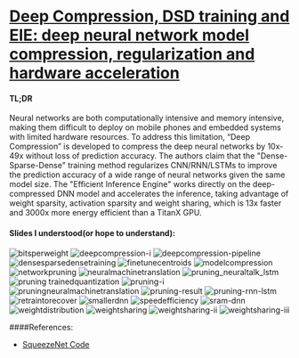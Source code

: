 [Deep Compression, DSD training and EIE: deep neural network model compression, regularization and hardware acceleration](https://www.youtube.com/watch?v=kQAhW9gh6aU)
========================================================================================================================

#### TL;DR
Neural networks are both computationally intensive and memory intensive, making them difficult to deploy on mobile phones and embedded systems with limited hardware resources. To address this limitation, “Deep Compression” is developed to compress the deep neural networks by 10x-49x without loss of prediction accuracy. The authors claim that the "Dense-Sparse-Dense" training method regularizes CNN/RNN/LSTMs to improve the prediction accuracy of a wide range of neural networks given the same model size. The "Efficient Inference Engine" works directly on the deep-compressed DNN model and accelerates the inference, taking advantage of weight sparsity, activation sparsity and weight sharing, which is 13x faster and 3000x more energy efficient than a TitanX GPU.

#### Slides I understood(or hope to understand): 
![bitsperweight](https://cloud.githubusercontent.com/assets/7057078/15988105/4eae4fb6-2ff9-11e6-8692-bd856fd91e24.PNG)
![deepcompression-i](https://cloud.githubusercontent.com/assets/7057078/15988108/4eaed4f4-2ff9-11e6-8e49-63d52fed8366.PNG)
![deepcompression-pipeline](https://cloud.githubusercontent.com/assets/7057078/15988107/4eaee0f2-2ff9-11e6-8d05-690dbc56415d.PNG)
![densesparsedensetraining](https://cloud.githubusercontent.com/assets/7057078/15988109/4eb2294c-2ff9-11e6-96ba-315f1f54deff.PNG)
![finetunecentroids](https://cloud.githubusercontent.com/assets/7057078/15988106/4eae700e-2ff9-11e6-99e7-7e3281107589.PNG)
![modelcompression](https://cloud.githubusercontent.com/assets/7057078/15988110/4eb4de12-2ff9-11e6-9c7b-e1a4be610efb.PNG)
![networkpruning](https://cloud.githubusercontent.com/assets/7057078/15988114/4ec0547c-2ff9-11e6-8f7b-0397e0b5ff4a.PNG)
![neuralmachinetranslation](https://cloud.githubusercontent.com/assets/7057078/15988111/4ebc5a66-2ff9-11e6-8716-f16d5bba6d34.PNG)
![pruning_neuraltalk_lstm](https://cloud.githubusercontent.com/assets/7057078/15988113/4ebdc630-2ff9-11e6-9e6d-b5fed8086bd6.PNG)
![pruning trainedquantization](https://cloud.githubusercontent.com/assets/7057078/15988112/4ebd8b5c-2ff9-11e6-848d-6fb2a45d1c50.PNG)
![pruning-i](https://cloud.githubusercontent.com/assets/7057078/15988115/4ec0f260-2ff9-11e6-8eb1-31e7bd152844.PNG)
![pruningneuralmachinetranslation](https://cloud.githubusercontent.com/assets/7057078/15988116/4ec4f5c2-2ff9-11e6-818b-f374a40763ad.PNG)
![pruning-result](https://cloud.githubusercontent.com/assets/7057078/15988117/4ecaa3a0-2ff9-11e6-966f-fe88bec6fb97.PNG)
![pruning-rnn-lstm](https://cloud.githubusercontent.com/assets/7057078/15988119/4ecc9390-2ff9-11e6-8b91-a2ec2ab47b42.PNG)
![retraintorecover](https://cloud.githubusercontent.com/assets/7057078/15988118/4ecb9f26-2ff9-11e6-9713-ecdb5ae710f8.PNG)
![smallerdnn](https://cloud.githubusercontent.com/assets/7057078/15988120/4ece74ee-2ff9-11e6-9550-62a2d2565fe4.PNG)
![speedefficiency](https://cloud.githubusercontent.com/assets/7057078/15988121/4ecffb0c-2ff9-11e6-84f6-a03ff904c551.PNG)
![sram-dnn](https://cloud.githubusercontent.com/assets/7057078/15988122/4ed404e0-2ff9-11e6-864a-f7709c6237ed.PNG)
![weightdistribution](https://cloud.githubusercontent.com/assets/7057078/15988123/4ed91c0a-2ff9-11e6-8a5f-cecb97ee16c0.PNG)
![weightsharing](https://cloud.githubusercontent.com/assets/7057078/15988124/4ed9d00a-2ff9-11e6-85b9-ff32fadcc689.PNG)
![weightsharing-ii](https://cloud.githubusercontent.com/assets/7057078/15988125/4edc1bf8-2ff9-11e6-8fb3-fe811cc20d3d.PNG)
![weightsharing-iii](https://cloud.githubusercontent.com/assets/7057078/15988126/4edfabba-2ff9-11e6-9b6a-93257966acae.PNG)

####References:
* [SqueezeNet Code](https://github.com/songhan/SqueezeNet-Deep-Compression)
